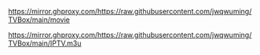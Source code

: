 https://mirror.ghproxy.com/https://raw.githubusercontent.com/jwqwuming/TVBox/main/movie

https://mirror.ghproxy.com/https://raw.githubusercontent.com/jwqwuming/TVBox/main/IPTV.m3u

